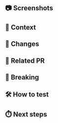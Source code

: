 ## :camera: Screenshots
<!-- Show us what you've changed, we love images. -->

## :page_facing_up: Context
<!-- Why did you change something? Is there an [issue](https://github.com/Rishit-dagli/GLU/issues) to link here? Or an external link? -->

## :pencil: Changes
<!-- Which code did you change? How? -->

## :paperclip: Related PR
<!-- PR that blocks this one, or the ones blocked by this PR -->

## :no_entry_sign: Breaking
<!-- Is there something breaking the API? Any class or method signature changed? -->

## :hammer_and_wrench: How to test
<!-- Is there a special case to test your changes? -->

## :stopwatch: Next steps
<!-- Do we have to plan something else after the merge? -->